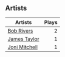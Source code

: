 ## Artists
Artists | Plays 
----- | -----: 
[Bob Rivers](/artists/bob-rivers-58600) | 2
[James Taylor](/artists/james-taylor-5709) | 1
[Joni Mitchell](/artists/joni-mitchell-3606) | 1

